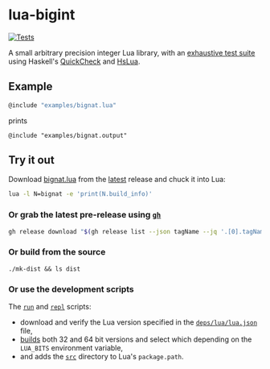 # lua-bigint
[![Tests](https://github.com/rootmos/lua-bigint/actions/workflows/tests.yaml/badge.svg)](https://github.com/rootmos/lua-bigint/actions/workflows/tests.yaml)

A small arbitrary precision integer Lua library,
with an [exhaustive test suite](tests/src) using Haskell's
[QuickCheck](https://hackage.haskell.org/package/QuickCheck)
and [HsLua](https://hackage.haskell.org/package/hslua).

## Example
```lua
@include "examples/bignat.lua"
```
prints
```
@include "examples/bignat.output"
```

## Try it out
Download [bignat.lua](https://github.com/rootmos/lua-bigint/releases/latest/download/bignat.lua)
from the [latest](https://github.com/rootmos/lua-bigint/releases/latest) release
and chuck it into Lua:
```sh
lua -l N=bignat -e 'print(N.build_info)'
```

### Or grab the latest pre-release using [`gh`](https://cli.github.com/manual/gh_release)
```sh
gh release download "$(gh release list --json tagName --jq '.[0].tagName')" --pattern bignat.lua
```

### Or build from the source
```
./mk-dist && ls dist
```

### Or use the development scripts
The [`run`](run) and [`repl`](repl) scripts:
* download and verify the Lua version specified in the [`deps/lua/lua.json`](deps/lua/lua.json) file,
* [builds](deps/lua/build) both 32 and 64 bit versions and select which depending on the `LUA_BITS` environment variable,
* and adds the [`src`](src) directory to Lua's `package.path`.
